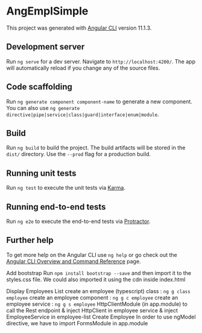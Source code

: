 # AngEmplSimple

This project was generated with [Angular CLI](https://github.com/angular/angular-cli) version 11.1.3.

## Development server

Run `ng serve` for a dev server. Navigate to `http://localhost:4200/`. The app will automatically reload if you change any of the source files.

## Code scaffolding

Run `ng generate component component-name` to generate a new component. You can also use `ng generate directive|pipe|service|class|guard|interface|enum|module`.

## Build

Run `ng build` to build the project. The build artifacts will be stored in the `dist/` directory. Use the `--prod` flag for a production build.

## Running unit tests

Run `ng test` to execute the unit tests via [Karma](https://karma-runner.github.io).

## Running end-to-end tests

Run `ng e2e` to execute the end-to-end tests via [Protractor](http://www.protractortest.org/).

## Further help

To get more help on the Angular CLI use `ng help` or go check out the [Angular CLI Overview and Command Reference](https://angular.io/cli) page.


Add bootstrap
Run `npm install bootstrap --save` and then import it to the styles.css file.
We could also imported it using the cdn inside index.html

Display Employees List
    create an employee (typescript) class : `ng g class employee`
    create an employee component : `ng g c employee`
    create an employee service : `ng g s employee`
    HttpClientModule (in app.module) to call the Rest endpoint
        & inject HttpClient in employee service
        & inject EmployeeService in employee-list
Create Employee
    In order to use ngModel directive, we have to import FormsModule in app.module